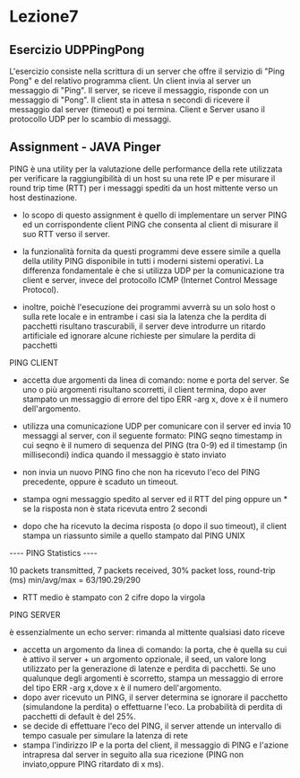 # Lezione7

## Esercizio UDPPingPong

L'esercizio consiste nella scrittura di un server che offre il servizio di "Ping Pong" e del relativo programma
client.
Un client invia al server un messaggio di "Ping".
Il server, se riceve il messaggio, risponde con un messaggio di "Pong".
Il client sta in attesa n secondi di ricevere il messaggio dal server (timeout) e poi termina.
Client e Server usano il protocollo UDP per lo scambio di messaggi.

## Assignment - JAVA Pinger

PING è una utility per la valutazione delle performance della rete utilizzata per verificare la raggiungibilità di un host su una rete IP e per misurare il round trip time (RTT) per i messaggi spediti da un host mittente verso un host destinazione.
* lo scopo di questo assignment è quello di implementare un server PING ed un corrispondente client PING che consenta al client di misurare il suo RTT verso il server.

* la funzionalità fornita da questi programmi deve essere simile a quella della utility PING disponibile in tutti i moderni sistemi operativi. La differenza fondamentale è che si utilizza UDP per la comunicazione tra client e server, invece del protocollo ICMP (Internet Control Message Protocol).

* inoltre, poichè l'esecuzione dei programmi avverrà su un solo host o sulla rete locale e in entrambe i casi sia la latenza che la perdita di pacchetti risultano trascurabili, il server deve introdurre un ritardo artificiale ed ignorare alcune richieste per simulare la perdita di pacchetti

PING CLIENT

* accetta due argomenti da linea di comando: nome e porta del server. Se uno o più argomenti risultano scorretti, il client termina, dopo aver stampato un messaggio di errore del tipo ERR -arg x, dove x è il numero dell'argomento.
* utilizza una comunicazione UDP per comunicare con il server ed invia 10 messaggi al server, con il seguente formato: PING seqno timestamp in cui seqno è il numero di sequenza del PING (tra 0-9) ed il timestamp (in millisecondi) indica quando il messaggio è stato inviato

* non invia un nuovo PING fino che non ha ricevuto l'eco del PING precedente, oppure è scaduto un timeout.

* stampa ogni messaggio spedito al server ed il RTT del ping oppure un * se la
risposta non è stata ricevuta entro 2 secondi

* dopo che ha ricevuto la decima risposta (o dopo il suo timeout), il client stampa un riassunto simile a quello stampato dal PING UNIX

---- PING Statistics ----

10 packets transmitted, 7 packets received, 30% packet loss, round-trip (ms) min/avg/max = 63/190.29/290


* RTT medio è stampato con 2 cifre dopo la virgola

PING SERVER

è essenzialmente un echo server: rimanda al mittente qualsiasi dato riceve

* accetta un argomento da linea di comando: la porta, che è quella su cui è attivo il server + un argomento opzionale, il seed, un valore long utilizzato per la generazione di latenze e perdita di pacchetti. Se uno qualunque degli argomenti è scorretto, stampa un messaggio di errore del tipo ERR -arg x,dove x è il numero dell'argomento.
* dopo aver ricevuto un PING, il server determina se ignorare il pacchetto (simulandone la perdita) o effettuarne l'eco. La probabilità di perdita di pacchetti di default è del 25%.
* se decide di effettuare l'eco del PING, il server attende un intervallo di tempo casuale per simulare la latenza di rete
* stampa l'indirizzo IP e la porta del client, il messaggio di PING e l'azione intrapresa dal server in seguito alla sua ricezione (PING non inviato,oppure PING ritardato di x ms).
